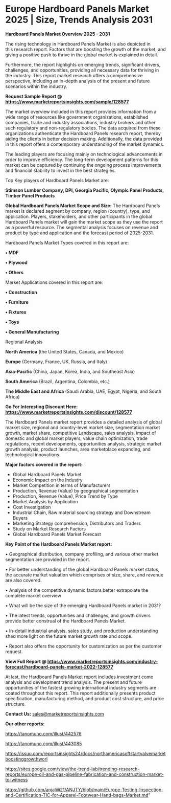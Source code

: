  # Europe Hardboard Panels Market 2025 | Size, Trends Analysis 2031

<Strong> Hardboard Panels Market Overview 2025 - 2031</strong>

The rising technology in Hardboard Panels Market is also depicted in this research report. Factors that are boosting the growth of the market, and giving a positive push to thrive in the global market is explained in detail.

Furthermore, the report highlights on emerging trends, significant drivers, challenges, and opportunities, providing all necessary data for thriving in the industry. This report market research offers a comprehensive perspective, including an in-depth analysis of the present and future scenarios within the industry.

<strong>Request Sample Report @ <a href=https://www.marketreportsinsights.com/sample/128577>https://www.marketreportsinsights.com/sample/128577</a></strong>

The market overview included in this report provides information from a wide range of resources like government organizations, established companies, trade and industry associations, industry brokers and other such regulatory and non-regulatory bodies. The data acquired from these organizations authenticate the Hardboard Panels research report, thereby aiding the clients in better decision making. Additionally, the data provided in this report offers a contemporary understanding of the market dynamics.

The leading players are focusing mainly on technological advancements in order to improve efficiency. The long-term development patterns for this market can be captured by continuing the ongoing process improvements and financial stability to invest in the best strategies.

Top Key players of Hardboard Panels Market are:

<strong>Stimson Lumber Company, DPI, Georgia Pacific, Olympic Panel Products, Timber Panel Products</strong>

<strong><b>Global Hardboard Panels Market Scope and Size:</b></strong>
The Hardboard Panels market is declared segment by company, region (country), type, and application. Players, stakeholders, and other participants in the global Hardboard Panels market will gain the market scope as they use the report as a powerful resource. The segmental analysis focuses on revenue and product by type and application and the forecast period of 2025-2031.

Hardboard Panels Market Types covered in this report are:

<strong>• MDF

• Plywood

• Others</strong>

Market Applications covered in this report are:

<strong>• Construction

• Furniture

• Fixtures

• Toys

• General Manufacturing</strong> 

Regional Analysis

<strong>North America</strong> (the United States, Canada, and Mexico)

<strong>Europe</strong> (Germany, France, UK, Russia, and Italy)

<strong>Asia-Pacific</strong> (China, Japan, Korea, India, and Southeast Asia)

<strong>South America</strong> (Brazil, Argentina, Colombia, etc.)

<strong>The Middle East and Africa</strong> (Saudi Arabia, UAE, Egypt, Nigeria, and South Africa)

<strong>Go For Interesting Discount Here: <a href=https://www.marketreportsinsights.com/discount/128577>https://www.marketreportsinsights.com/discount/128577</a></strong>

The Hardboard Panels market report provides a detailed analysis of global market size, regional and country-level market size, segmentation market growth, market share, competitive Landscape, sales analysis, impact of domestic and global market players, value chain optimization, trade regulations, recent developments, opportunities analysis, strategic market growth analysis, product launches, area marketplace expanding, and technological innovations.

<strong><b>Major factors covered in the report:</b></strong>
<ul>
  <li>Global Hardboard Panels Market </li>
  <li>Economic Impact on the Industry</li>
  <li>Market Competition in terms of Manufacturers</li>
  <li>Production, Revenue (Value) by geographical segmentation</li>
  <li>Production, Revenue (Value), Price Trend by Type</li>
  <li>Market Analysis by Application</li>
  <li>Cost Investigation</li>
  <li>Industrial Chain, Raw material sourcing strategy and Downstream Buyers</li>
  <li>Marketing Strategy comprehension, Distributors and Traders</li>
  <li>Study on Market Research Factors</li>
  <li>Global Hardboard Panels Market Forecast</li>
</ul>

<strong><b>Key Point of the Hardboard Panels Market report:</b></strong>

• Geographical distribution, company profiling, and various other market segmentation are provided in the report.

• For better understanding of the global Hardboard Panels market status, the accurate market valuation which comprises of size, share, and revenue are also covered.

• Analysis of the competitive dynamic factors better extrapolate the complete market overview

• What will be the size of the emerging Hardboard Panels market in 2031?

• The latest trends, opportunities and challenges, and growth drivers provide better construal of the Hardboard Panels Market.

• In-detail industrial analysis, sales study, and production understanding shed more light on the future market growth rate and scope.

• Report also offers the opportunity for customization as per the customer request.

<strong><b>View Full Report @ <a href=https://www.marketreportsinsights.com/industry-forecast/hardboard-panels-market-2022-128577>https://www.marketreportsinsights.com/industry-forecast/hardboard-panels-market-2022-128577</a></b></strong>


At last, the Hardboard Panels Market report includes investment come analysis and development trend analysis. The present and future opportunities of the fastest growing international industry segments are coated throughout this report. This report additionally presents product specification, manufacturing method, and product cost structure, and price structure.

<strong>Contact Us:</strong>
sales@marketreportsinsights.com

<strong>Our other reports:</strong>

<a href=https://tanomuno.com/illust/442576>https://tanomuno.com/illust/442576</a>

<a href=https://tanomuno.com/illust/443085>https://tanomuno.com/illust/443085</a>

<a href=https://issuu.com/reportsinsights24/docs/northamericasoftstartvalvemarketboostinggrowthworl>https://issuu.com/reportsinsights24/docs/northamericasoftstartvalvemarketboostinggrowthworl</a>

<a href=https://sites.google.com/view/the-trend-lab/trending-research-reports/europe-oil-and-gas-pipeline-fabrication-and-construction-market-to-witness>https://sites.google.com/view/the-trend-lab/trending-research-reports/europe-oil-and-gas-pipeline-fabrication-and-construction-market-to-witness</a>

<a href=https://github.com/anjaliiii21/ANJTY/blob/main/Europe-Testing-Inspection-and-Certification-TIC-for-Apparel-Footwear-Hand-bags-Market.md>https://github.com/anjaliiii21/ANJTY/blob/main/Europe-Testing-Inspection-and-Certification-TIC-for-Apparel-Footwear-Hand-bags-Market.md</a>"
